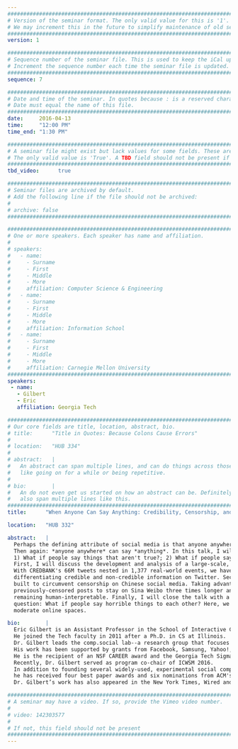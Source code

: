 ```yaml
---
################################################################################
# Version of the seminar format. The only valid value for this is '1'. 
# We may increment this in the future to simplify maintenance of old seminars.
################################################################################
version: 1

################################################################################
# Sequence number of the seminar file. This is used to keep the iCal up to date.
# Increment the sequence number each time the seminar file is updated.
################################################################################
sequence: 7

################################################################################
# Date and time of the seminar. In quotes because : is a reserved character.
# Date must equal the name of this file.
################################################################################
date:     2016-04-13
time:     "12:00 PM"
time_end: "1:30 PM"

################################################################################
# A seminar file might exist but lack values for some fields. These are 'TBD'. 
# The only valid value is 'True'. A TBD field should not be present if 'False'.
################################################################################
tbd_video:      true

################################################################################
# Seminar files are archived by default.
# Add the following line if the file should not be archived:
#
# archive: false
################################################################################

################################################################################
# One or more speakers. Each speaker has name and affiliation.
#
# speakers:
#   - name: 
#     - Surname
#     - First
#     - Middle
#     - More
#     affiliation: Computer Science & Engineering 
#   - name: 
#     - Surname
#     - First
#     - Middle
#     - More
#     affiliation: Information School 
#   - name: 
#     - Surname
#     - First
#     - Middle
#     - More
#     affiliation: Carnegie Mellon University 
################################################################################
speakers:
 - name: 
   - Gilbert
   - Eric
   affiliation: Georgia Tech

################################################################################
# Our core fields are title, location, abstract, bio.
# title:      "Title in Quotes: Because Colons Cause Errors"
# 
# location:   "HUB 334"
# 
# abstract:   |
#   An abstract can span multiple lines, and can do things across those lines,
#   like going on for a while or being repetitive.
# 
# bio:        |
#   An do not even get us started on how an abstract can be. Definitely can
#   also span multiple lines like this.
################################################################################
title:      "When Anyone Can Say Anything: Credibility, Censorship, and Moderation in Social Media"

location:   "HUB 332"

abstract:   |
  Perhaps the defining attribute of social media is that anyone anywhere can say anything. This is often wonderful. 
  Then again: *anyone anywhere* can say *anything*. In this talk, I will concentrate on two lines of inquiry: 
  1) What if people say things that aren't true?; 2) What if people say things their government doesn't like? 
  First, I will discuss the development and analysis of a large-scale, systematic credibility corpus, called CREDBANK. 
  With CREDBANK's 66M tweets nested in 1,377 real-world events, we have found temporal and linguistic regularities 
  differentiating credible and non-credible information on Twitter. Second, I will discuss a prototype linguistic algorithm we
  built to circumvent censorship on Chinese social media. Taking advantage of Mandarin's natural homophones, we transformed
  previously-censored posts to stay on Sina Weibo three times longer and create millions of false positives for censors--while
  remaining human-interpretable. Finally, I will close the talk with a preview of a new line of work emerging from a different
  question: What if people say horrible things to each other? Here, we are working on machine learning-based interventions to help
  moderate online spaces.

bio:        |
  Eric Gilbert is an Assistant Professor in the School of Interactive Computing at Georgia Tech. 
  He joined the Tech faculty in 2011 after a Ph.D. in CS at Illinois. 
  Dr. Gilbert leads the comp.social lab--a research group that focuses on building and studying social media. 
  His work has been supported by grants from Facebook, Samsung, Yahoo!, Google, Yik Yak, NSF, ARL, and DARPA. 
  He is the recipient of an NSF CAREER award and the Georgia Tech Sigma Xi Young Faculty Award. 
  Recently, Dr. Gilbert served as program co-chair of ICWSM 2016. 
  In addition to founding several widely-used, experimental social computing systems, 
  he has received four best paper awards and six nominations from ACM's SIGCHI. 
  Dr. Gilbert’s work has also appeared in the New York Times, Wired and on NPR.

################################################################################
# A seminar may have a video. If so, provide the Vimeo video number.
#
# video: 142303577
#
# If not, this field should not be present 
################################################################################
---
```


